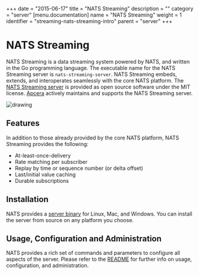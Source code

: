 +++
date = "2015-06-17"
title = "NATS Streaming"
description = ""
category = "server"
[menu.documentation]
  name = "NATS Streaming"
  weight = 1
  identifier = "streaming-nats-streaming-intro"
  parent = "server"
+++

# NATS Streaming

NATS Streaming is a data streaming system powered by NATS, and written in the Go programming language. The executable name for the NATS Streaming server is `nats-streaming-server`. NATS Streaming embeds, extends, and interoperates seamlessly with the core NATS platform. The [NATS Streaming server](https://github.com/nats-io/nats-streaming-server) is provided as open source software under the MIT license. [Apcera](http://www.apcera.com/) actively maintains and supports the NATS Streaming server.

![drawing](/img/documentation/stan-simple-view.png)

## Features

In addition to those already provided by the core NATS platform, NATS Streaming provides the following:

- At-least-once-delivery
- Rate matching per subscriber
- Replay by time or sequence number (or delta offset)
- Last/initial value caching
- Durable subscriptions
 
## Installation

NATS provides a [server binary](/documentation/tutorials/nats-streaming-install/) for Linux, Mac, and Windows. You can install the server from source on any platform you choose.

## Usage, Configuration and Administration

NATS provides a rich set of commands and parameters to configure all aspects of the server. Please refer to the [README](https://github.com/nats-io/nats-streaming-server/) for further info on usage, configuration, and administration.


